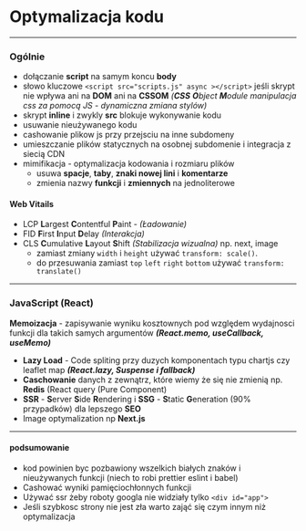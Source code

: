 # Optymalizacja kodu

---

### Ogólnie

- dołączanie **script** na samym koncu **body**
- słowo kluczowe `<script src="scripts.js" async ></script>` jeśli skrypt nie wpływa ani na **DOM** ani na **CSSOM** _(**CSS** **O**bject **M**odule manipulacja css za pomocą JS - dynamiczna zmiana stylów)_
- skrypt **inline** i zwykly **src** blokuje wykonywanie kodu
- usuwanie nieużywanego kodu
- cashowanie plikow js przy przejsciu na inne subdomeny
- umieszczanie plików statycznych na osobnej subdomenie i integracja z siecią CDN
- mimifikacja - optymalizacja kodowania i rozmiaru plików
  - usuwa **spacje**, **taby**, **znaki nowej lini** i **komentarze**
  - zmienia nazwy **funkcji** i **zmiennych** na jednoliterowe

#### Web Vitails

- LCP **L**argest **C**ontentful **P**aint - _(Ładowanie)_
- FID **F**irst **I**nput **D**elay _(Interakcja)_
- CLS **C**umulative **L**ayout **S**hift _(Stabilizacja wizualna)_ np. next, image
  - zamiast zmiany `width` i `height` używać `transform: scale()`.
  - do przesuwania zamiast `top` `left` `right` `bottom` używać `transform: translate()`

---

### JavaScript (React)

**Memoizacja** - zapisywanie wyniku kosztownych pod względem wydajnosci funkcji dla takich samych argumentów **_(React.memo, useCallback, useMemo)_**

- **Lazy Load** - Code spliting przy duzych komponentach typu chartjs czy leaflet map **_(React.lazy, Suspense i fallback)_**
- **Caschowanie** danych z zewnątrz, które wiemy że się nie zmienią np. **Redis** (React query (Pure Component)
- **SSR** - **S**erver **S**ide **R**endering i **SSG** - **S**tatic **G**eneration (90% przypadków) dla lepszego **SEO**
- Image optymalization np **Next.js**

---

#### podsumowanie

- kod powinien byc pozbawiony wszelkich białych znaków i nieużywanych funkcji (niech to robi prettier eslint i babel)
- Cashować wyniki pamięciochłonnych funkcji
- Używać ssr żeby roboty googla nie widziały tylko `<div id="app">`
- Jeśli szybkosc strony nie jest zła warto zająć się czym innym niż optymalizacja
